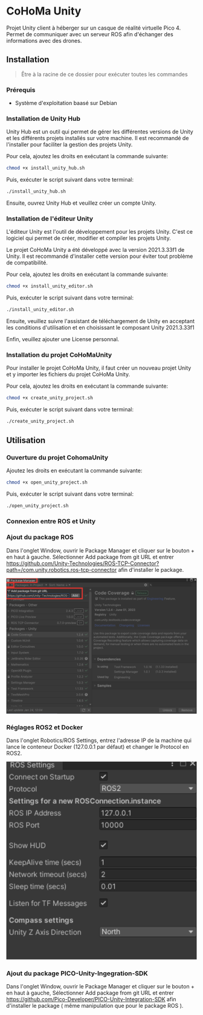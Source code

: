 # CoHoMa Unity

Projet Unity client à héberger sur un casque de réalité virtuelle Pico 4. Permet de communiquer avec un serveur ROS afin d'échanger des informations avec des drones.

## Installation

> Être à la racine de ce dossier pour exécuter toutes les commandes

### Prérequis

- Système d'exploitation baasé sur Debian

### Installation de Unity Hub

Unity Hub est un outil qui permet de gérer les différentes versions de Unity et les différents projets installés sur votre machine. Il est recommandé de l'installer pour faciliter la gestion des projets Unity.

Pour cela, ajoutez les droits en exécutant la commande suivante:

```bash
chmod +x install_unity_hub.sh
```

Puis, exécuter le script suivant dans votre terminal:

```bash
./install_unity_hub.sh
```

Ensuite, ouvrez Unity Hub et veuillez créer un compte Unity.

### Installation de l'éditeur Unity

L'éditeur Unity est l'outil de développement pour les projets Unity. C'est ce logiciel qui permet de créer, modifier et compiler les projets Unity.

Le projet CoHoMa Unity a été développé avec la version 2021.3.33f1 de Unity. Il est recommandé d'installer cette version pour éviter tout problème de compatibilité.

Pour cela, ajoutez les droits en exécutant la commande suivante:

```bash
chmod +x install_unity_editor.sh
```

Puis, exécuter le script suivant dans votre terminal:

```bash
./install_unity_editor.sh
```

Ensuite, veuillez suivre l'assistant de téléchargement de Unity en acceptant les conditions d'utilisation et en choisissant le composant Unity 2021.3.33f1

Enfin, veuillez ajouter une License personnal.

### Installation du projet CoHoMaUnity

Pour installer le projet CoHoMa Unity, il faut créer un nouveau projet Unity et y importer les fichiers du projet CoHoMa Unity.

Pour cela, ajoutez les droits en exécutant la commande suivante:

```bash
chmod +x create_unity_project.sh
```

Puis, exécuter le script suivant dans votre terminal:

```bash
./create_unity_project.sh
```

## Utilisation

### Ouverture du projet CohomaUnity

Ajoutez les droits en exécutant la commande suivante:

```bash
chmod +x open_unity_project.sh
```

Puis, exécuter le script suivant dans votre terminal:

```bash
./open_unity_project.sh
```

### Connexion entre ROS et Unity

### Ajout du package ROS 

Dans l'onglet Window, ouvrir le Package Manager et cliquer sur le bouton + en haut à gauche. Sélectionner Add package from git URL et entrer https://github.com/Unity-Technologies/ROS-TCP-Connector?path=/com.unity.robotics.ros-tcp-connector afin d'installer le package.

![RosPackage](images/RosPackage.png)

### Réglages ROS2 et Docker

Dans l'onglet Robotics/ROS Settings, entrez l'adresse IP de la machine qui lance le conteneur Docker (127.0.0.1 par défaut) et changer le Protocol en ROS2.

![Ros2Settings](images/Ros2Settings.png)

### Ajout du package PICO-Unity-Ingegration-SDK 

Dans l'onglet Window, ouvrir le Package Manager et cliquer sur le bouton + en haut à gauche, Sélectionner Add package from git URL et entrer https://github.com/Pico-Developer/PICO-Unity-Integration-SDK afin d'installer le package ( même manipulation que pour le package ROS ).




